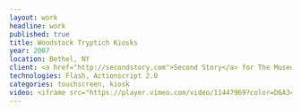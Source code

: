 ```yaml
---
layout: work
headline: work
published: true
title: Woodstock Tryptich Kiosks
year: 2007
location: Bethel, NY
client: <a href="http://secondstory.com">Second Story</a> for The Museum at Bethel Woods
technologies: Flash, Actionscript 2.0
categories: touchscreen, kiosk
video: <iframe src="https://player.vimeo.com/video/11447969?color=D6A34B" width="1024" height="576" frameborder="0" webkitallowfullscreen mozallowfullscreen allowfullscreen></iframe>Courtesy of <a href="https://vimeo.com/secondstory">Second Story</a></p>
---
```

